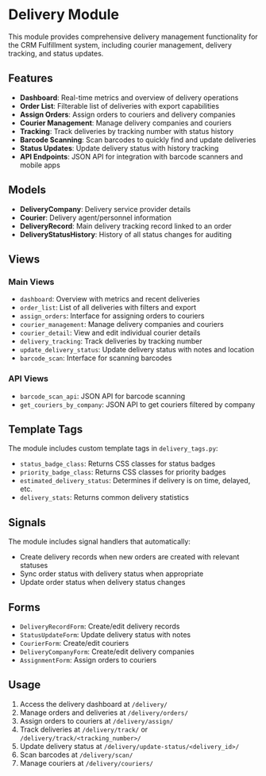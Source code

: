 # Delivery Module

This module provides comprehensive delivery management functionality for the CRM Fulfillment system, including courier management, delivery tracking, and status updates.

## Features

- **Dashboard**: Real-time metrics and overview of delivery operations
- **Order List**: Filterable list of deliveries with export capabilities
- **Assign Orders**: Assign orders to couriers and delivery companies
- **Courier Management**: Manage delivery companies and couriers
- **Tracking**: Track deliveries by tracking number with status history
- **Barcode Scanning**: Scan barcodes to quickly find and update deliveries
- **Status Updates**: Update delivery status with history tracking
- **API Endpoints**: JSON API for integration with barcode scanners and mobile apps

## Models

- **DeliveryCompany**: Delivery service provider details
- **Courier**: Delivery agent/personnel information
- **DeliveryRecord**: Main delivery tracking record linked to an order
- **DeliveryStatusHistory**: History of all status changes for auditing

## Views

### Main Views
- `dashboard`: Overview with metrics and recent deliveries
- `order_list`: List of all deliveries with filters and export
- `assign_orders`: Interface for assigning orders to couriers
- `courier_management`: Manage delivery companies and couriers
- `courier_detail`: View and edit individual courier details
- `delivery_tracking`: Track deliveries by tracking number
- `update_delivery_status`: Update delivery status with notes and location
- `barcode_scan`: Interface for scanning barcodes

### API Views
- `barcode_scan_api`: JSON API for barcode scanning
- `get_couriers_by_company`: JSON API to get couriers filtered by company

## Template Tags

The module includes custom template tags in `delivery_tags.py`:

- `status_badge_class`: Returns CSS classes for status badges
- `priority_badge_class`: Returns CSS classes for priority badges
- `estimated_delivery_status`: Determines if delivery is on time, delayed, etc.
- `delivery_stats`: Returns common delivery statistics

## Signals

The module includes signal handlers that automatically:

- Create delivery records when new orders are created with relevant statuses
- Sync order status with delivery status when appropriate
- Update order status when delivery status changes

## Forms

- `DeliveryRecordForm`: Create/edit delivery records
- `StatusUpdateForm`: Update delivery status with notes
- `CourierForm`: Create/edit couriers
- `DeliveryCompanyForm`: Create/edit delivery companies
- `AssignmentForm`: Assign orders to couriers

## Usage

1. Access the delivery dashboard at `/delivery/`
2. Manage orders and deliveries at `/delivery/orders/`
3. Assign orders to couriers at `/delivery/assign/`
4. Track deliveries at `/delivery/track/` or `/delivery/track/<tracking_number>/`
5. Update delivery status at `/delivery/update-status/<delivery_id>/`
6. Scan barcodes at `/delivery/scan/`
7. Manage couriers at `/delivery/couriers/` 